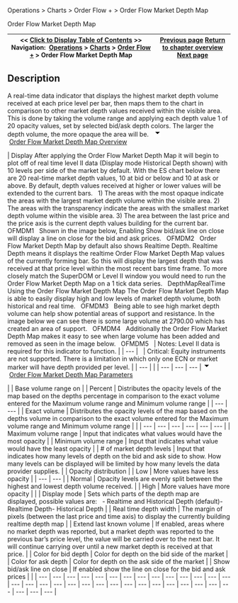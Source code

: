 ﻿
Operations \> Charts \> Order Flow \+ \> Order Flow Market Depth Map

Order Flow Market Depth Map

| \<\< [Click to Display Table of Contents](order_flow_market_depth_map.md) \>\> **Navigation:**     [Operations](operations-1.md) \> [Charts](charts-1.md) \> [Order Flow \+](order_flow_plus-1.md) \> Order Flow Market Depth Map | [Previous page](order_flow_trade_detector-1.md) [Return to chapter overview](order_flow_plus-1.md) [Next page](tick_replay-1.md) |
| --- | --- |
## Description
A real\-time data indicator that displays the highest market depth volume received at each price level per bar, then maps them to the chart in comparison to other market depth values received within the visible area. This is done by taking the volume range and applying each depth value 1 of 20 opacity values, set by selected bid/ask depth colors. The larger the depth volume, the more opaque the area will be.
 
![tog_minus](tog_minus-1.gif)        [Order Flow Market Depth Map Overview](javascript:HMToggle('toggle','Overview','Overview_ICON'))

| Display After applying the Order Flow Market Depth Map it will begin to plot off of real time level II data (Display mode Historical Depth shown) with 10 levels per side of the market by default. With the ES chart below there are 20 real\-time market depth values, 10 at bid or below and 10 at ask or above. By default, depth values received at higher or lower values will be extended to the current bars.   1\) The areas with the most opaque indicate the areas with the largest market depth volume within the visible area. 2\) The areas with the transparency indicate the areas with the smallest market depth volume within the visible area. 3\) The area between the last price and the price axis is the current depth values building for the current bar.   OFMDM1   Shown in the image below, Enabling Show bid/ask line on close will display a line on close for the bid and ask prices.   OFMDM2   Order Flow Market Depth Map by default also shows Realtime Depth. Realtime Depth means it displays the realtime Order Flow Market Depth Map values of the currently forming bar. So this will display the largest depth that was received at that price level within the most recent bars time frame. To more closely match the SuperDOM or Level II window you would need to run the Order Flow Market Depth Map on a 1 tick data series.   DepthMapRealTime   Using the Order Flow Market Depth Map The Order Flow Market Depth Map is able to easily display high and low levels of market depth volume, both historical and real time.   OFMDM3   Being able to see high market depth volume can help show potential areas of support and resistance. In the image below we can see there is some large volume at 2790\.00 which has created an area of support.   OFMDM4   Additionally the Order Flow Market Depth Map makes it easy to see when large volume has been added and removed as seen in the image below.    OFMDM5     | Notes: Level II data is required for this indicator to function. | | --- |        | Critical: Equity instruments are not supported. There is a limitation in which only one ECN or market marker will have depth provided per level. | | --- | |
| --- | --- | --- |
![tog_minus](tog_minus-1.gif)        [Order Flow Market Depth Map Parameters](javascript:HMToggle('toggle','Parameters','Parameters_ICON'))

| | Base volume range on | | Percent | Distributes the opacity levels of the map based on the depths percentage in comparison to the exact volume entered for the Maximum volume range and Minimum volume range | | --- | --- | | Exact volume | Distributes the opacity levels of the map based on the depths volume in comparison to the exact volume entered for the Maximum volume range and Minimum volume range | | | --- | --- | --- | --- | --- | --- | | Maximum volume range | Input that indicates what values would have the most opacity | | Minimum volume range | Input that indicates what value would have the least opacity | | \# of market depth levels | Input that indicates how many levels of depth on the bid and ask side to show. How many levels can be displayed will be limited by how many levels the data provider supplies. | | Opacity distribution | | Low | More values have less opacity | | --- | --- | | Normal | Opacity levels are evenly split between the highest and lowest depth volume received. | | High | More values have more opacity | | | Display mode | Sets which parts of the depth map are displayed, possible values are:   - Realtime and Historical Depth (default)- Realtime Depth- Historical Depth | | Real time depth width | The margin of pixels (between the last price and time axis) to display the currently building realtime depth map | | Extend last known volume | If enabled, areas where no market depth was reported, but a market depth was reported to the previous bar’s price level, the value will be carried over to the next bar. It will continue carrying over until a new market depth is received at that price. | | Color for bid depth | Color for depth on the bid side of the market | | Color for ask depth | Color for depth on the ask side of the market | | Show bid/ask line on close | If enabled show the line on close for the bid and ask prices | |
| --- | --- | --- | --- | --- | --- | --- | --- | --- | --- | --- | --- | --- | --- | --- | --- | --- | --- | --- | --- | --- | --- | --- | --- | --- | --- | --- | --- | --- | --- | --- | --- | --- |

